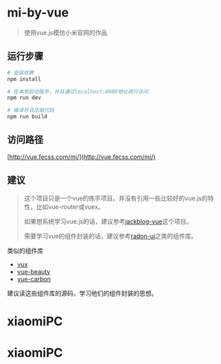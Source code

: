 # mi-by-vue

> 使用vue.js模仿小米官网的作品

## 运行步骤

``` bash
# 安装依赖
npm install

# 在本地启动服务，并且通过localhost:8080地址进行访问
npm run dev

# 编译并且压缩代码
npm run build

```

## 访问路径

[http://vue.fecss.com/mi/](http://vue.fecss.com/mi/)

## 建议
> 这个项目只是一个vue的练手项目。并没有引用一些比较好的vue.js的特性，比如vue-router或vuex。
>
> 如果想系统学习vue.js的话，建议参考[jackblog-vue](https://github.com/jackhutu/jackblog-vue)这个项目。
>
> 需要学习vue的组件封装的话，建议参考[radon-ui](https://github.com/wendaosanshou/radon-ui)之类的组件库。

类似的组件库
- [vux](https://github.com/airyland/vux)
- [vue-beauty](https://github.com/FE-Driver/vue-beauty)
- [vue-carbon](https://github.com/myronliu347/vue-carbon)

建议读这些组件库的源码，学习他们的组件封装的思想。
# xiaomiPC
# xiaomiPC
